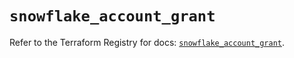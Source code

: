 # `snowflake_account_grant`

Refer to the Terraform Registry for docs: [`snowflake_account_grant`](https://registry.terraform.io/providers/snowflake-labs/snowflake/0.84.1/docs/resources/account_grant).
